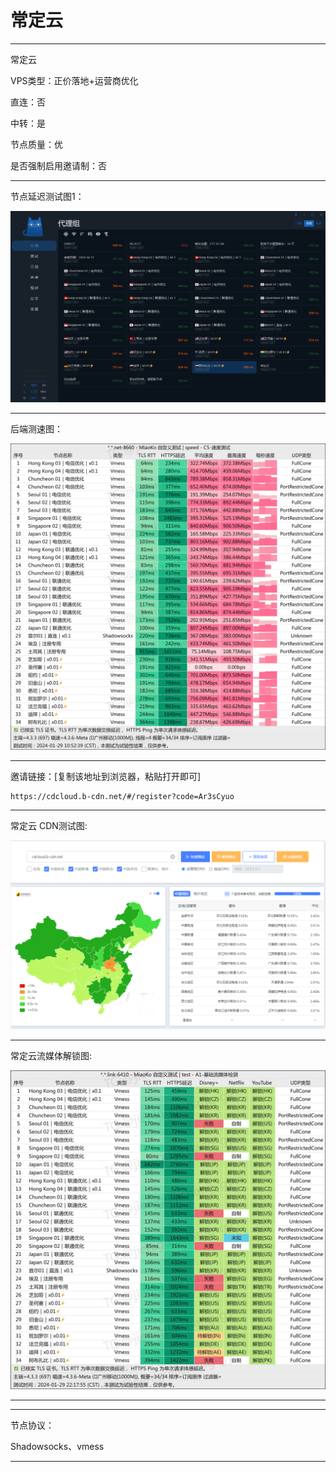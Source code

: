 # 常定云

-------------------------

常定云

VPS类型：正价落地+运营商优化

直连：否

中转：是

节点质量：优

是否强制启用邀请制：否

-------------------------

节点延迟测试图1：

![image](https://github.com/kexue-aihao/Airport-Shopping-Guide/blob/master/Picture/%E5%B8%B8%E5%AE%9A%E4%BA%91/%E5%B8%B8%E5%AE%9A%E4%BA%91%E8%8A%82%E7%82%B9%E5%BB%B6%E8%BF%9F%E6%B5%8B%E8%AF%95%E5%9B%BE.png?raw=true)

-------------------------

后端测速图：

![image](https://github.com/kexue-aihao/Airport-Shopping-Guide/blob/master/Picture/%E5%B8%B8%E5%AE%9A%E4%BA%91/%E5%B8%B8%E5%AE%9A%E4%BA%91%E6%B5%8B%E9%80%9F%E5%9B%BE.jpg?raw=true)

-------------------------

邀请链接：[复制该地址到浏览器，粘贴打开即可]

    https://cdcloud.b-cdn.net/#/register?code=Ar3sCyuo

-------------------------

常定云 CDN测试图:

![image](https://github.com/kexue-aihao/Airport-Shopping-Guide/blob/master/Picture/%E5%B8%B8%E5%AE%9A%E4%BA%91/%E5%B8%B8%E5%AE%9A%E4%BA%91%20CDN%E6%B5%8B%E8%AF%95%E5%9B%BE.png?raw=true)

-------------------------

常定云流媒体解锁图:

![](https://github.com/kexue-aihao/Airport-Shopping-Guide/blob/master/Picture/%E5%B8%B8%E5%AE%9A%E4%BA%91/%E5%B8%B8%E5%AE%9A%E4%BA%91%E6%B5%81%E5%AA%92%E4%BD%93%E6%B5%8B%E8%AF%95%E5%9B%BE.jpg?raw=true)

-------------------------

-------------------------

节点协议：

Shadowsocks、vmess

-------------------------
